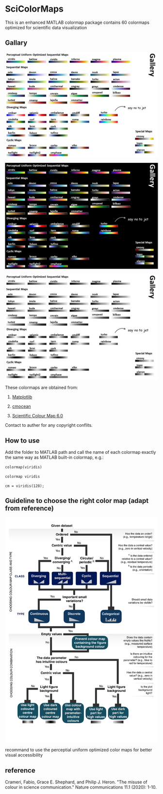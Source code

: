 # SciColorMaps

This is an enhanced MATLAB colormap package contains 60 colormaps optimized for scientific data visualization

## Gallary

![white background gallary](_cmgallary_W.png)

![black background gallary](_cmgallary_K.png)

![gray scaled](_cmgallary_G.png)

These colormaps are obtained from:

1. [Matplotlib](https://matplotlib.org/3.3.3/tutorials/colors/colormaps.html)

2. [cmocean](https://matplotlib.org/cmocean/)

3. [Scientific Colour Map 6.0](http://www.fabiocrameri.ch/colourmaps.php)

Contact to auther for any copyright conflits.

## How to use

Add the folder to MATLAB path and call the name of each colormap exactly the same way as MATLAB built-in colormap, e.g.:

`colormap(viridis)`

`colormap viridis`

`cm = viridis(128);`

## Guideline to choose the right color map (adapt from reference)

![guide line](_ColormapGuideline.png)

recommand to use the perceptial uniform optimized color maps for better visual accessibility

## reference

Crameri, Fabio, Grace E. Shephard, and Philip J. Heron. "The misuse of colour in science communication." Nature communications 11.1 (2020): 1-10.